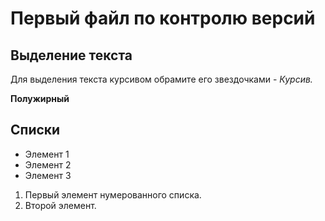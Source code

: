 # Первый файл по контролю версий

## Выделение текста

Для выделения текста курсивом обрамите его звездочками - *Курсив.*

**Полужирный**

## Списки

* Элемент 1
* Элемент 2
* Элемент 3

1. Первый элемент нумерованного списка.
2. Второй элемент.
